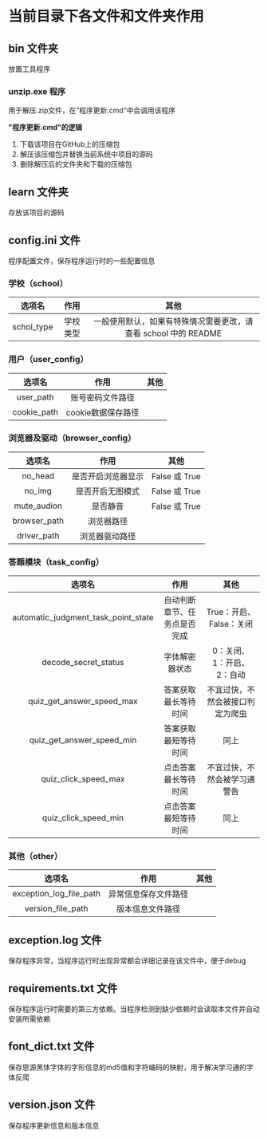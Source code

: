 # 当前目录下各文件和文件夹作用

## bin 文件夹

放置工具程序

### unzip.exe 程序

用于解压.zip文件，在”程序更新.cmd“中会调用该程序

**"程序更新.cmd"的逻辑**

1. 下载该项目在GitHub上的压缩包
2. 解压该压缩包并替换当前系统中项目的源码
3. 删除解压后的文件夹和下载的压缩包



## learn 文件夹

存放该项目的源码



## config.ini 文件
程序配置文件，保存程序运行时的一些配置信息

### 学校（school）
|    选项名     |  作用  |                   其他                    |
|:----------:|:----:|:---------------------------------------:|
| schol_type | 学校类型 | 一般使用默认，如果有特殊情况需要更改，请查看 school 中的 README |

### 用户（user_config）

|     选项名      |      作用       |  其他   |
|:------------:|:-------------:|:-----:|
|  user_path   |   账号密码文件路径    ||
| cookie_path  | cookie数据保存路径  ||



### 浏览器及驱动（browser_config）

|      选项名      |     作用     |      其他      |
|:-------------:|:----------:|:------------:|
|    no_head    | 是否开启浏览器显示  | False 或 True |
|    no_img     |  是否开启无图模式  | False 或 True |
|  mute_audion  |    是否静音    | False 或 True |
| browser_path  |   浏览器路径    ||
|  driver_path  |  浏览器驱动路径   ||



### 答题模块（task_config） 

|               选项名                |             作用             |               其他               |
| :---------------------------------: | :--------------------------: | :------------------------------: |
| automatic_judgment_task_point_state | 自动判断章节、任务点是否完成 |     True：开启、False：关闭      |
|        decode_secret_status         |        字体解密器状态        |    0：关闭、1：开启、2：自动     |
|      quiz_get_answer_speed_max      |     答案获取最长等待时间     | 不宜过快，不然会被接口判定为爬虫 |
|      quiz_get_answer_speed_min      |     答案获取最短等待时间     |               同上               |
|        quiz_click_speed_max         |     点击答案最长等待时间     |   不宜过快，不然会被学习通警告   |
|        quiz_click_speed_min         |     点击答案最短等待时间     |               同上               |



### 其他（other）

|           选项名            |     作用      |  其他 |
|:------------------------:|:-----------:|:---:|
| exception_log_file_path  | 异常信息保存文件路径  ||
|    version_file_path     |  版本信息文件路径   ||

## exception.log 文件
保存程序异常，当程序运行时出现异常都会详细记录在该文件中，便于debug

## requirements.txt 文件
保存程序运行时需要的第三方依赖。当程序检测到缺少依赖时会读取本文件并自动安装所需依赖

## font_dict.txt 文件
保存思源黑体字体的字形信息的md5值和字符编码的映射，用于解决学习通的字体反爬

## version.json 文件
保存程序更新信息和版本信息